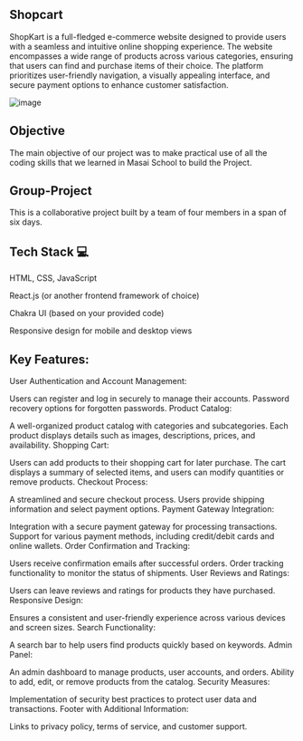 ## Shopcart

ShopKart is a full-fledged e-commerce website designed to provide users with a seamless and intuitive online shopping experience. The website encompasses a wide range of products across various categories, ensuring that users can find and purchase items of their choice. The platform prioritizes user-friendly navigation, a visually appealing interface, and secure payment options to enhance customer satisfaction.

![image](https://github.com/DivYam062/eCommercebenevolent-boot/assets/51116785/2d15a883-8b34-4c95-947b-36c236b204de)


## Objective
The main objective of our project was to make practical use of all the coding skills that we learned in Masai School to build the Project.

## Group-Project
This is a collaborative project built by a team of four members in a span of six days.

## Tech Stack 💻

HTML, CSS, JavaScript

React.js (or another frontend framework of choice)

Chakra UI (based on your provided code)

Responsive design for mobile and desktop views



## Key Features:

User Authentication and Account Management:

Users can register and log in securely to manage their accounts.
Password recovery options for forgotten passwords.
Product Catalog:

A well-organized product catalog with categories and subcategories.
Each product displays details such as images, descriptions, prices, and availability.
Shopping Cart:

Users can add products to their shopping cart for later purchase.
The cart displays a summary of selected items, and users can modify quantities or remove products.
Checkout Process:

A streamlined and secure checkout process.
Users provide shipping information and select payment options.
Payment Gateway Integration:

Integration with a secure payment gateway for processing transactions.
Support for various payment methods, including credit/debit cards and online wallets.
Order Confirmation and Tracking:

Users receive confirmation emails after successful orders.
Order tracking functionality to monitor the status of shipments.
User Reviews and Ratings:

Users can leave reviews and ratings for products they have purchased.
Responsive Design:

Ensures a consistent and user-friendly experience across various devices and screen sizes.
Search Functionality:

A search bar to help users find products quickly based on keywords.
Admin Panel:

An admin dashboard to manage products, user accounts, and orders.
Ability to add, edit, or remove products from the catalog.
Security Measures:

Implementation of security best practices to protect user data and transactions.
Footer with Additional Information:

Links to privacy policy, terms of service, and customer support.

